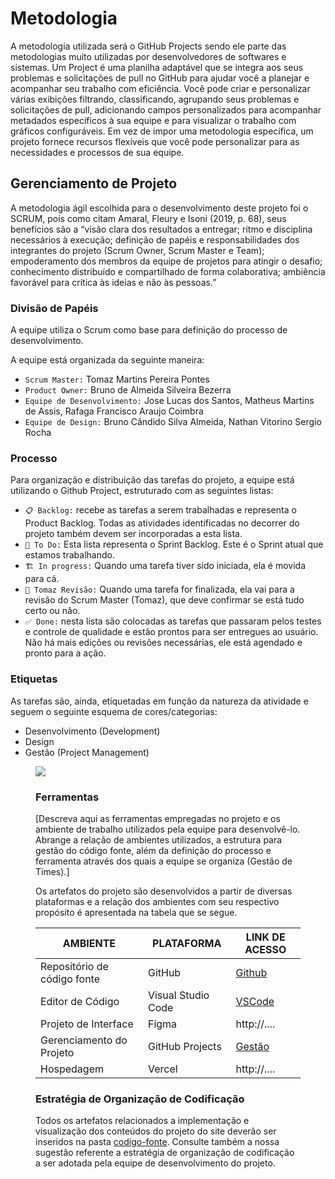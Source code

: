 
# Metodologia

A metodologia utilizada será o GitHub Projects sendo ele parte das metodologias muito utilizadas por desenvolvedores de softwares e sistemas. Um Project é uma planilha adaptável que se integra aos seus problemas e solicitações de pull no GitHub para ajudar você a planejar e acompanhar seu trabalho com eficiência. Você pode criar e personalizar várias exibições filtrando, classificando, agrupando seus problemas e solicitações de pull, adicionando campos personalizados para acompanhar metadados específicos à sua equipe e para visualizar o trabalho com gráficos configuráveis. Em vez de impor uma metodologia específica, um projeto fornece recursos flexíveis que você pode personalizar para as necessidades e processos de sua equipe.

## Gerenciamento de Projeto
A metodologia ágil escolhida para o desenvolvimento deste projeto foi o SCRUM, pois como citam Amaral, Fleury e Isoni (2019, p. 68), seus benefícios são a “visão clara dos resultados a entregar; ritmo e disciplina necessários à execução; definição de papéis e responsabilidades dos integrantes do projeto (Scrum Owner, Scrum Master e Team); empoderamento dos membros da equipe de projetos para atingir o desafio; conhecimento distribuído e compartilhado de forma colaborativa; ambiência favorável para crítica às ideias e não às pessoas.”

### Divisão de Papéis

A equipe utiliza o Scrum como base para definição do processo de desenvolvimento.

A equipe está organizada da seguinte maneira:
- `Scrum Master:` Tomaz Martins Pereira Pontes
- `Product Owner:` Bruno de Almeida Silveira Bezerra 
- `Equipe de Desenvolvimento:` Jose Lucas dos Santos, Matheus Martins de Assis, Rafaga Francisco Araujo Coimbra 
- `Equipe de Design:` Bruno Cândido Silva Almeida, Nathan Vitorino Sergio Rocha

### Processo

Para organização e distribuição das tarefas do projeto, a equipe está utilizando o Github Project, estruturado com as seguintes listas: 
- `📋 Backlog:` recebe as tarefas a serem trabalhadas e representa o Product Backlog. Todas as atividades identificadas no decorrer do projeto também devem ser incorporadas a esta lista. 
- `🔖 To Do:` Esta lista representa o Sprint Backlog. Este é o Sprint atual que estamos trabalhando. 
- `🏗 In progress:` Quando uma tarefa tiver sido iniciada, ela é movida para cá. 
- `👀 Tomaz Revisão:` Quando uma tarefa for finalizada, ela vai para a revisão do Scrum Master (Tomaz), que deve confirmar se está tudo certo ou não.
- `✅ Done:` nesta lista são colocadas as tarefas que passaram pelos testes e controle de qualidade e estão prontos para ser entregues ao usuário. Não há mais edições ou revisões necessárias, ele está agendado e pronto para a ação.

### Etiquetas
<p>As tarefas são, ainda, etiquetadas em função da natureza da atividade e seguem o seguinte esquema de cores/categorias:</p>
<ul>
  <li>Desenvolvimento (Development)</li>
  <li>Design</li>
  <li>Gestão (Project Management)</li>
</ul>

<figure> 
  <img src="https://i.imgur.com/6k44Tfp.png"
</figure> 
  
### Ferramentas

[Descreva aqui as ferramentas empregadas no projeto e os ambiente de trabalho utilizados pela  equipe para desenvolvê-lo. Abrange a relação de ambientes utilizados, a estrutura para gestão do código fonte, além da definição do processo e ferramenta através dos quais a equipe se organiza (Gestão de Times).]

Os artefatos do projeto são desenvolvidos a partir de diversas plataformas e a relação dos ambientes com seu respectivo propósito é apresentada na tabela que se segue.

| AMBIENTE                            | PLATAFORMA                         | LINK DE ACESSO                         |
|-------------------------------------|------------------------------------|----------------------------------------|
| Repositório de código fonte         | GitHub                             | [Github](https://github.com/ICEI-PUC-Minas-PMV-ADS/pmv-ads-2023-2-e1-proj-web-t14-ProjDevTask)                            |
| Editor de Código               | Visual Studio Code                             | [VSCode](https://code.visualstudio.com)                           |
| Projeto de Interface                | Figma                              | http://....                            |
| Gerenciamento do Projeto            | GitHub Projects                    | [Gestão](https://github.com/orgs/ICEI-PUC-Minas-PMV-ADS/projects/699/views/1)                          |
| Hospedagem                          | Vercel                      | http://....                            |


### Estratégia de Organização de Codificação 

Todos os artefatos relacionados a implementação e visualização dos conteúdos do projeto do site deverão ser inseridos na pasta [codigo-fonte](http://https://github.com/ICEI-PUC-Minas-PMV-ADS/WebApplicationProject-Template-v2/tree/main/codigo-fonte). Consulte também a nossa sugestão referente a estratégia de organização de codificação a ser adotada pela equipe de desenvolvimento do projeto.
